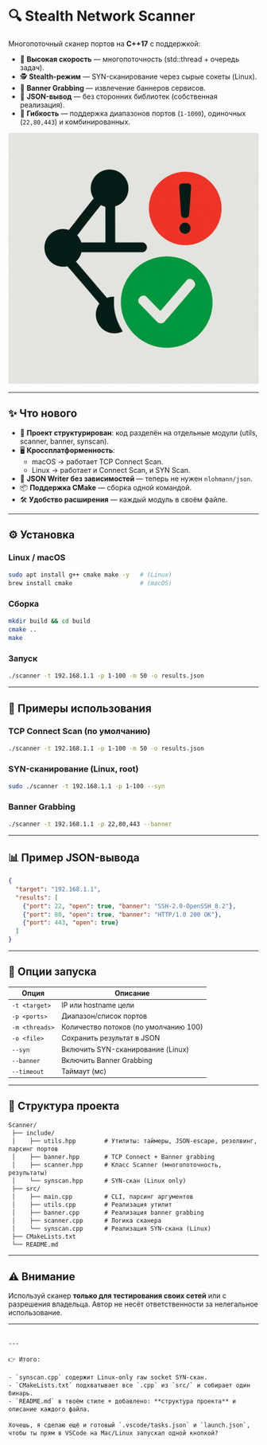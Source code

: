 # 🔍 Stealth Network Scanner

Многопоточный сканер портов на **C++17** с поддержкой:

- 🚀 **Высокая скорость** — многопоточность (std::thread + очередь задач).  
- 🕵️ **Stealth-режим** — SYN-сканирование через сырые сокеты (Linux).  
- 📡 **Banner Grabbing** — извлечение баннеров сервисов.  
- 📂 **JSON-вывод** — без сторонних библиотек (собственная реализация).  
- 🎯 **Гибкость** — поддержка диапазонов портов (`1-1000`), одиночных (`22,80,443`) и комбинированных.  

<img src="images/ChatGPT Image 1 сент. 2025 г., 23_02_06.png" width="1200"/> 

---

## ✨ Что нового

- 🔄 **Проект структурирован**: код разделён на отдельные модули (utils, scanner, banner, synscan).  
- 🖥 **Кроссплатформенность**:  
  - macOS → работает TCP Connect Scan.  
  - Linux → работает и Connect Scan, и SYN Scan.  
- 🧾 **JSON Writer без зависимостей** — теперь не нужен `nlohmann/json`.  
- 📦 **Поддержка CMake** — сборка одной командой.  
- 🛠 **Удобство расширения** — каждый модуль в своём файле.  

---

## ⚙️ Установка

### Linux / macOS

```bash
sudo apt install g++ cmake make -y   # (Linux)
brew install cmake                   # (macOS)
````

### Сборка

```bash
mkdir build && cd build
cmake ..
make
```

### Запуск

```bash
./scanner -t 192.168.1.1 -p 1-100 -m 50 -o results.json
```

---

## 🚀 Примеры использования

### TCP Connect Scan (по умолчанию)

```bash
./scanner -t 192.168.1.1 -p 1-100 -m 50 -o results.json
```

### SYN-сканирование (Linux, root)

```bash
sudo ./scanner -t 192.168.1.1 -p 1-100 --syn
```

### Banner Grabbing

```bash
./scanner -t 192.168.1.1 -p 22,80,443 --banner
```

---

## 📊 Пример JSON-вывода

```json
{
  "target": "192.168.1.1",
  "results": [
    {"port": 22, "open": true, "banner": "SSH-2.0-OpenSSH_8.2"},
    {"port": 80, "open": true, "banner": "HTTP/1.0 200 OK"},
    {"port": 443, "open": true}
  ]
}
```

---

## 🔑 Опции запуска

| Опция          | Описание                              |
| -------------- | ------------------------------------- |
| `-t <target>`  | IP или hostname цели                  |
| `-p <ports>`   | Диапазон/список портов                |
| `-m <threads>` | Количество потоков (по умолчанию 100) |
| `-o <file>`    | Сохранить результат в JSON            |
| `--syn`        | Включить SYN-сканирование (Linux)     |
| `--banner`     | Включить Banner Grabbing              |
| `--timeout`    | Таймаут (мс)                          |

---

## 📂 Структура проекта

```
Scanner/
 ├── include/
 │    ├── utils.hpp        # Утилиты: таймеры, JSON-escape, резолвинг, парсинг портов
 │    ├── banner.hpp       # TCP Connect + Banner grabbing
 │    ├── scanner.hpp      # Класс Scanner (многопоточность, результаты)
 │    └── synscan.hpp      # SYN-скан (Linux only)
 ├── src/
 │    ├── main.cpp         # CLI, парсинг аргументов
 │    ├── utils.cpp        # Реализация утилит
 │    ├── banner.cpp       # Реализация banner grabbing
 │    ├── scanner.cpp      # Логика сканера
 │    └── synscan.cpp      # Реализация SYN-скана (Linux)
 ├── CMakeLists.txt
 └── README.md
```

---

## ⚠️ Внимание

Используй сканер **только для тестирования своих сетей** или с разрешения владельца.
Автор не несёт ответственности за нелегальное использование.

---

```

---

👉 Итого:  

- `synscan.cpp` содержит Linux-only raw socket SYN-скан.  
- `CMakeLists.txt` подхватывает все `.cpp` из `src/` и собирает один бинарь.  
- `README.md` в твоём стиле + добавлено: **структура проекта** и описание каждого файла.  

Хочешь, я сделаю ещё и готовый `.vscode/tasks.json` и `launch.json`, чтобы ты прям в VSCode на Mac/Linux запускал одной кнопкой?
```
